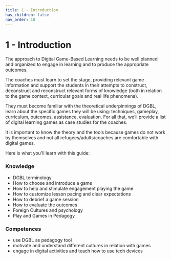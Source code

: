 ```yaml
---
title: 1 - Introduction
has_children: false
nav_order: 10
---
```

# 1 - Introduction

The approach to Digital Game-Based Learning needs to be well planned and organized to engage in learning and to produce the appropriate outcomes.

The coaches must learn to set the stage, providing relevant game information and support the students in their attempts to construct, deconstruct and reconstruct relevant forms of knowledge (both in relation to the game context, curricular goals and real life phenomena).

They must become familiar with the theoretical underpinnings of DGBL, learn about the specific games they will be using: techniques, gameplay, curriculum, outcomes, assistance, evaluation. For all that, we’ll provide a list of digital learning games as case studies for the coaches.

It is important to know the theory and the tools because games do not work by themselves and not all refugees/adults/coaches are comfortable with digital games. 

Here is what you'll learn with this guide:

### Knowledge
- DGBL terminology
- How to choose and introduce a game 
- How to help and stimulate engagement playing the game
- How to customize lesson pacing and clear expectations
- How to debrief a game session
- How to evaluate the outcomes
- Foreign Cultures and psychology
- Play and Games in Pedagogy

### Competences
- use DGBL as pedagogy tool
- motivate and understand different cultures in relation with games
- engage in digital activities and teach how to use tech devices
